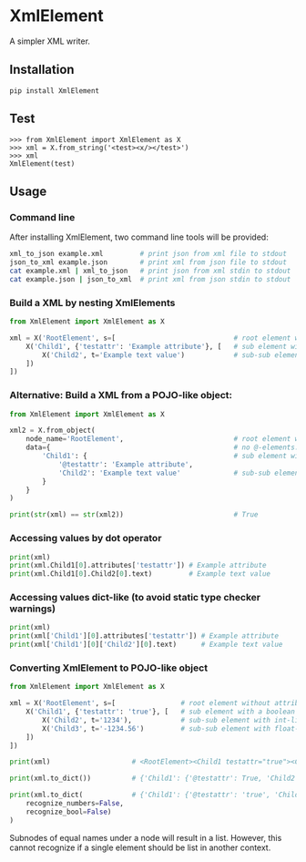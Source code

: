 # XmlElement

A simpler XML writer.

## Installation

`pip install XmlElement`

## Test

```
>>> from XmlElement import XmlElement as X
>>> xml = X.from_string('<test><x/></test>')
>>> xml
XmlElement(test)
```

## Usage

### Command line

After installing XmlElement, two command line tools will be provided:

```bash
xml_to_json example.xml         # print json from xml file to stdout
json_to_xml example.json        # print xml from json file to stdout
cat example.xml | xml_to_json   # print json from xml stdin to stdout
cat example.json | json_to_xml  # print xml from json stdin to stdout
```

### Build a XML by nesting XmlElements

```python
from XmlElement import XmlElement as X

xml = X('RootElement', s=[                             # root element without attributes
    X('Child1', {'testattr': 'Example attribute'}, [   # sub element with an attribute
        X('Child2', t='Example text value')            # sub-sub element with text value
    ])
])
```

### Alternative: Build a XML from a POJO-like object:

```python
from XmlElement import XmlElement as X

xml2 = X.from_object(
    node_name='RootElement',                           # root element without attributes
    data={                                             # no @-elements: root has -> no attributes
        'Child1': {                                    # sub element with an attribute @testattr
            '@testattr': 'Example attribute',
            'Child2': 'Example text value'             # sub-sub element with text value
        }
    }
)

print(str(xml) == str(xml2))                           # True
```

### Accessing values by dot operator

```python
print(xml)
print(xml.Child1[0].attributes['testattr']) # Example attribute
print(xml.Child1[0].Child2[0].text)         # Example text value
```

### Accessing values dict-like (to avoid static type checker warnings)

```python
print(xml)
print(xml['Child1'][0].attributes['testattr']) # Example attribute
print(xml['Child1'][0]['Child2'][0].text)      # Example text value
```

### Converting XmlElement to POJO-like object

```python
from XmlElement import XmlElement as X

xml = X('RootElement', s=[                # root element without attributes
    X('Child1', {'testattr': 'true'}, [   # sub element with a boolean attribute
        X('Child2', t='1234'),            # sub-sub element with int-like value
        X('Child3', t='-1234.56')         # sub-sub element with float-like value
    ])
])

print(xml)                    # <RootElement><Child1 testattr="true"><Child2>1234</Child2><Child3>-1234.56</Child3></Child1></RootElement>

print(xml.to_dict())          # {'Child1': {'@testattr': True, 'Child2': 1234, 'Child3': -1234.56}}

print(xml.to_dict(            # {'Child1': {'@testattr': 'true', 'Child2': '1234', 'Child3': '-1234.56'}}
    recognize_numbers=False, 
    recognize_bool=False)
)
```
Subnodes of equal names under a node will result in a list. 
However, this cannot recognize if a single element should be list in another context.




